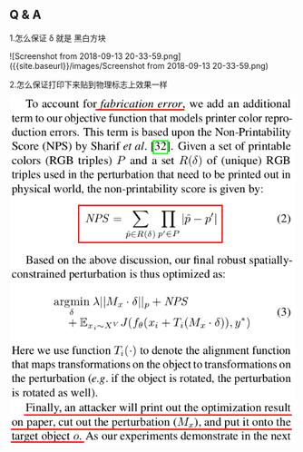 
## Q & A

1.怎么保证 δ 就是 黑白方块

![Screenshot from 2018-09-13 20-33-59.png]({{site.baseurl}}/images/Screenshot from 2018-09-13 20-33-59.png)

2.怎么保证打印下来贴到物理标志上效果一样

<div align=center><img src="/images/Screenshot from 2018-09-13 20-43-45.png"/></div>

